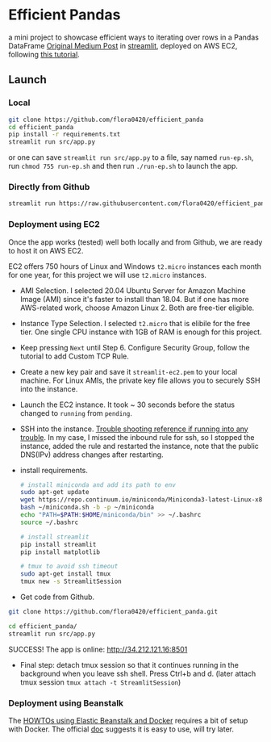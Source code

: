 # Efficient Pandas
a mini project to showcase efficient ways to iterating over rows in a Pandas DataFrame [Original Medium Post](https://medium.com/towards-data-science/efficiently-iterating-over-rows-in-a-pandas-dataframe-7dd5f9992c01) in [streamlit](https://streamlit.io), deployed on AWS EC2, following [this tutorial](https://towardsdatascience.com/how-to-deploy-a-streamlit-app-using-an-amazon-free-ec2-instance-416a41f69dc3).

## Launch
### Local
```bash
git clone https://github.com/flora0420/efficient_panda
cd efficient_panda
pip install -r requirements.txt
streamlit run src/app.py
```
or one can save `streamlit run src/app.py` to a file, say named `run-ep.sh`, run `chmod 755 run-ep.sh` and then run `./run-ep.sh` to launch the app. 

### Directly from Github
```bash
streamlit run https://raw.githubusercontent.com/flora0420/efficient_panda/main/src/app.py
```
### Deployment using EC2
Once the app works (tested) well both locally and from Github, we are ready to host it on AWS EC2. 

EC2 offers 750 hours of Linux and Windows `t2.micro` instances each month for one year, for this project we will use `t2.micro` instances.

- AMI Selection. I selected 20.04 Ubuntu Server for Amazon Machine Image (AMI) since it's faster to install than 18.04. But if one has more AWS-related work, choose Amazon Linux 2. Both are free-tier eligible. 

- Instance Type Selection. I selected `t2.micro` that is elibile for the free tier. One single CPU instance with 1GB of RAM is enough for this project.

- Keep pressing `Next` until Step 6. Configure Security Group, follow the tutorial to add Custom TCP Rule. 

- Create a new key pair and save it `streamlit-ec2.pem` to your local machine. For Linux AMIs, the private key file allows you to securely SSH into the instance.

- Launch the EC2 instance. It took ~ 30 seconds before the status changed to `running` from `pending`.

- SSH into the instance. [Trouble shooting reference if running into any trouble](https://docs.aws.amazon.com/AWSEC2/latest/UserGuide/TroubleshootingInstancesConnecting.html#TroubleshootingInstancesCommonCauses). In my case, I missed the inbound rule for ssh, so I stopped the instance, added the rule and restarted the instance, note that the public DNS(IPv) address changes after restarting.

- install requirements.
    ```bash
    # install miniconda and add its path to env
    sudo apt-get update
    wget https://repo.continuum.io/miniconda/Miniconda3-latest-Linux-x86_64.sh -O ~/miniconda.sh
    bash ~/miniconda.sh -b -p ~/miniconda
    echo "PATH=$PATH:$HOME/miniconda/bin" >> ~/.bashrc
    source ~/.bashrc

    # install streamlit
    pip install streamlit
    pip install matplotlib

    # tmux to avoid ssh timeout
    sudo apt-get install tmux
    tmux new -s StreamlitSession
    ```
- Get code from Github.
```bash
git clone https://github.com/flora0420/efficient_panda.git

cd efficient_panda/
streamlit run src/app.py
```

SUCCESS! The app is online: http://34.212.121.16:8501

- Final step: detach tmux session so that it continues running in the background when you leave ssh shell. Press Ctrl+b and d.  (later attach tmux session `tmux attach -t StreamlitSession`)


### Deployment using Beanstalk
The [HOWTOs using Elastic Beanstalk and Docker](https://discuss.streamlit.io/t/howto-streamlit-on-aws-with-elastic-beanstalk-and-docker/10353) requires a bit of setup with Docker. The official [doc](https://aws.amazon.com/elasticbeanstalk/) suggests it is easy to use, will try later. 